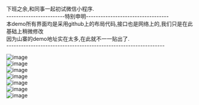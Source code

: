 下班之余,和同事一起初试微信小程序.<br/>
------------------------特别申明----------------------------------<br/>
本demo所有界面均是采用github上的布局代码,接口也是网络上的,我们只是在此基础上稍微修改<br/>
因为山寨的demo地址实在太多,在此就不一一贴出了.<br/>
-----------------------------------------------------------------<br/>

![image](https://github.com/pheromone/FirstWeChat--github/blob/master/githubImg/0.png) </br>
![image](https://github.com/pheromone/FirstWeChat--github/blob/master/githubImg/1.png) </br>
![image](https://github.com/pheromone/FirstWeChat--github/blob/master/githubImg/2.png) </br>
![image](https://github.com/pheromone/FirstWeChat--github/blob/master/githubImg/3.png) </br>
![image](https://github.com/pheromone/FirstWeChat--github/blob/master/githubImg/4.png) </br>
![image](https://github.com/pheromone/FirstWeChat--github/blob/master/githubImg/5.png) </br>
![image](https://github.com/pheromone/FirstWeChat--github/blob/master/githubImg/6.png) </br>
